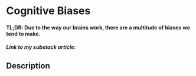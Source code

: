 # Cognitive Biases
#### TL;DR: Due to the way our brains work, there are a multitude of biases we tend to make.

##### Link to my substack article: 

## Description

